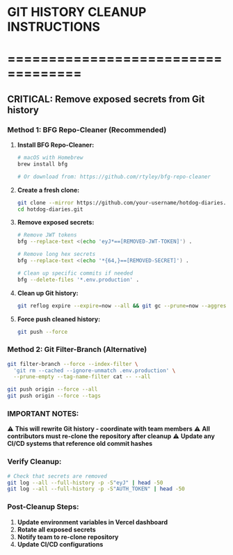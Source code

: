 # GIT HISTORY CLEANUP INSTRUCTIONS
# ===================================

## CRITICAL: Remove exposed secrets from Git history

### Method 1: BFG Repo-Cleaner (Recommended)

1. **Install BFG Repo-Cleaner:**
   ```bash
   # macOS with Homebrew
   brew install bfg
   
   # Or download from: https://github.com/rtyley/bfg-repo-cleaner
   ```

2. **Create a fresh clone:**
   ```bash
   git clone --mirror https://github.com/your-username/hotdog-diaries.git
   cd hotdog-diaries.git
   ```

3. **Remove exposed secrets:**
   ```bash
   # Remove JWT tokens
   bfg --replace-text <(echo 'eyJ*==[REMOVED-JWT-TOKEN]') .
   
   # Remove long hex secrets
   bfg --replace-text <(echo '*{64,}==[REMOVED-SECRET]') .
   
   # Clean up specific commits if needed
   bfg --delete-files '*.env.production' .
   ```

4. **Clean up Git history:**
   ```bash
   git reflog expire --expire=now --all && git gc --prune=now --aggressive
   ```

5. **Force push cleaned history:**
   ```bash
   git push --force
   ```

### Method 2: Git Filter-Branch (Alternative)

```bash
git filter-branch --force --index-filter \
  'git rm --cached --ignore-unmatch .env.production' \
  --prune-empty --tag-name-filter cat -- --all

git push origin --force --all
git push origin --force --tags
```

### IMPORTANT NOTES:

⚠️  **This will rewrite Git history - coordinate with team members**
⚠️  **All contributors must re-clone the repository after cleanup**
⚠️  **Update any CI/CD systems that reference old commit hashes**

### Verify Cleanup:

```bash
# Check that secrets are removed
git log --all --full-history -p -S"eyJ" | head -50
git log --all --full-history -p -S"AUTH_TOKEN" | head -50
```

### Post-Cleanup Steps:

1. **Update environment variables in Vercel dashboard**
2. **Rotate all exposed secrets**
3. **Notify team to re-clone repository**
4. **Update CI/CD configurations**
